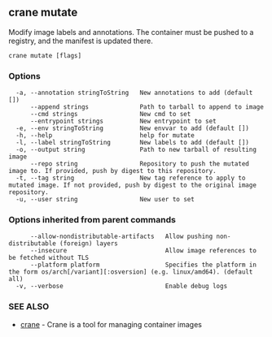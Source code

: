 ## crane mutate

Modify image labels and annotations. The container must be pushed to a registry, and the manifest is updated there.

```
crane mutate [flags]
```

### Options

```
  -a, --annotation stringToString   New annotations to add (default [])
      --append strings              Path to tarball to append to image
      --cmd strings                 New cmd to set
      --entrypoint strings          New entrypoint to set
  -e, --env stringToString          New envvar to add (default [])
  -h, --help                        help for mutate
  -l, --label stringToString        New labels to add (default [])
  -o, --output string               Path to new tarball of resulting image
      --repo string                 Repository to push the mutated image to. If provided, push by digest to this repository.
  -t, --tag string                  New tag reference to apply to mutated image. If not provided, push by digest to the original image repository.
  -u, --user string                 New user to set
```

### Options inherited from parent commands

```
      --allow-nondistributable-artifacts   Allow pushing non-distributable (foreign) layers
      --insecure                           Allow image references to be fetched without TLS
      --platform platform                  Specifies the platform in the form os/arch[/variant][:osversion] (e.g. linux/amd64). (default all)
  -v, --verbose                            Enable debug logs
```

### SEE ALSO

* [crane](crane.md)	 - Crane is a tool for managing container images

